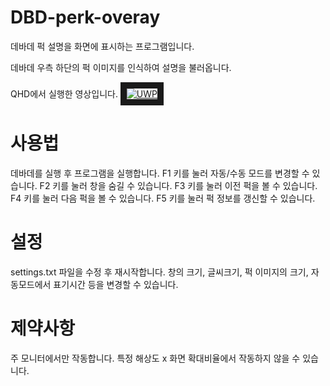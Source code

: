 # DBD-perk-overay
데바데 퍽 설명을 화면에 표시하는 프로그램입니다.

데바데 우측 하단의 퍽 이미지를 인식하여 설명을 불러옵니다.

QHD에서 실행한 영상입니다.
<a href="https://youtu.be/LkT2xsgpXQs" target="_blank"><img src="https://user-images.githubusercontent.com/21076531/93013851-00545a00-f5e7-11ea-9efc-abc580f88ca6.png" alt="UWP"  border="10" /></a>


# 사용법
데바데를 실행 후 프로그램을 실행합니다.
F1 키를 눌러 자동/수동 모드를 변경할 수 있습니다.
F2 키를 눌러 창을 숨길 수 있습니다.
F3 키를 눌러 이전 퍽을 볼 수 있습니다.
F4 키를 눌러 다음 퍽을 볼 수 있습니다.
F5 키를 눌러 퍽 정보를 갱신할 수 있습니다.

# 설정
settings.txt 파일을 수정 후 재시작합니다.
창의 크기, 글씨크기, 퍽 이미지의 크기, 자동모드에서 표기시간 등을 변경할 수 있습니다.

# 제약사항
주 모니터에서만 작동합니다. 특정 해상도 x 화면 확대비율에서 작동하지 않을 수 있습니다.
